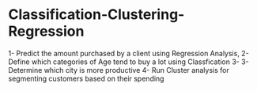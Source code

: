 # Classification-Clustering-Regression
1- Predict the amount purchased by a client using Regression Analysis,
2- Define which categories of Age tend to buy a lot using Classfication
3- 3- Determine which city is more productive
4- Run Cluster analysis for segmenting customers based on their spending
